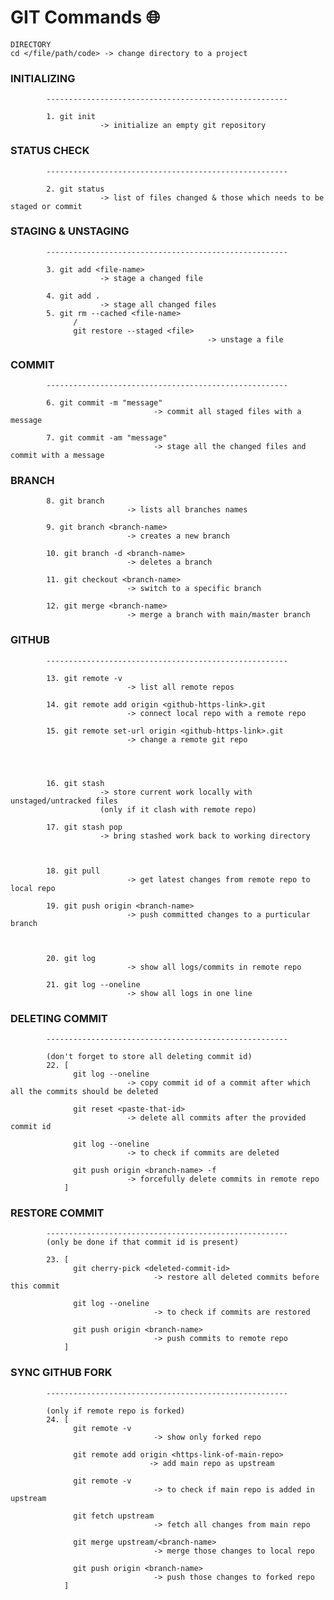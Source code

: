 # GIT Commands 🌐
```
DIRECTORY
cd </file/path/code> -> change directory to a project
```

### INITIALIZING
            ------------------------------------------------------

            1. git init
                        -> initialize an empty git repository


### STATUS CHECK
            ------------------------------------------------------

            2. git status
                        -> list of files changed & those which needs to be staged or commit

### STAGING & UNSTAGING
            ------------------------------------------------------

            3. git add <file-name> 
                        -> stage a changed file

            4. git add . 
                        -> stage all changed files
            5. git rm --cached <file-name> 
                  /
                  git restore --staged <file> 
                                                -> unstage a file

### COMMIT
            ------------------------------------------------------

            6. git commit -m "message" 
                                    -> commit all staged files with a message

            7. git commit -am "message" 
                                    -> stage all the changed files and commit with a message

### BRANCH

            8. git branch 
                              -> lists all branches names

            9. git branch <branch-name> 
                              -> creates a new branch

            10. git branch -d <branch-name> 
                              -> deletes a branch

            11. git checkout <branch-name> 
                              -> switch to a specific branch

            12. git merge <branch-name> 
                              -> merge a branch with main/master branch

### GITHUB
            ------------------------------------------------------

            13. git remote -v 
                              -> list all remote repos

            14. git remote add origin <github-https-link>.git 
                              -> connect local repo with a remote repo

            15. git remote set-url origin <github-https-link>.git 
                              -> change a remote git repo




            16. git stash 
                        -> store current work locally with unstaged/untracked files 
                        (only if it clash with remote repo)

            17. git stash pop 
                        -> bring stashed work back to working directory



            18. git pull 
                              -> get latest changes from remote repo to local repo

            19. git push origin <branch-name> 
                              -> push committed changes to a purticular branch



            20. git log 
                              -> show all logs/commits in remote repo

            21. git log --oneline 
                              -> show all logs in one line


### DELETING COMMIT
            ------------------------------------------------------

            (don't forget to store all deleting commit id)
            22. [ 
                  git log --oneline 
                              -> copy commit id of a commit after which all the commits should be deleted

                  git reset <paste-that-id> 
                              -> delete all commits after the provided commit id

                  git log --oneline 
                              -> to check if commits are deleted

                  git push origin <branch-name> -f 
                              -> forcefully delete commits in remote repo
                ]

    
### RESTORE COMMIT
            ------------------------------------------------------
            (only be done if that commit id is present)

            23. [ 
                  git cherry-pick <deleted-commit-id> 
                                    -> restore all deleted commits before this commit

                  git log --oneline 
                                    -> to check if commits are restored

                  git push origin <branch-name> 
                                    -> push commits to remote repo
                ]

### SYNC GITHUB FORK
            ------------------------------------------------------

            (only if remote repo is forked)
            24. [
                  git remote -v
                                    -> show only forked repo

                  git remote add origin <https-link-of-main-repo> 
                                   -> add main repo as upstream

                  git remote -v 
                                    -> to check if main repo is added in upstream

                  git fetch upstream 
                                    -> fetch all changes from main repo

                  git merge upstream/<branch-name> 
                                    -> merge those changes to local repo

                  git push origin <branch-name> 
                                    -> push those changes to forked repo
                ]
